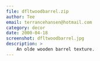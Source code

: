```yaml
---
file: dfltwoodbarrel.zip
author: Tee
email: terrancehansen@hotmail.com
category: decor
date: 2000-04-18
screenshot: dfltwoodbarrel.jpg
description: >
    An olde wooden barrel texture.
---
```

